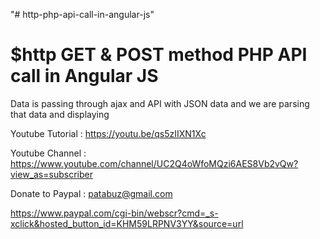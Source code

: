 "# http-php-api-call-in-angular-js" 

$http GET & POST method PHP API call in Angular JS
===================================================

Data is passing through ajax and API with JSON data
and we are parsing that data and displaying


Youtube Tutorial : https://youtu.be/qs5zIIXN1Xc

Youtube Channel : https://www.youtube.com/channel/UC2Q4oWfoMQzi6AES8Vb2vQw?view_as=subscriber

Donate to Paypal : patabuz@gmail.com

https://www.paypal.com/cgi-bin/webscr?cmd=_s-xclick&hosted_button_id=KHM59LRPNV3YY&source=url

